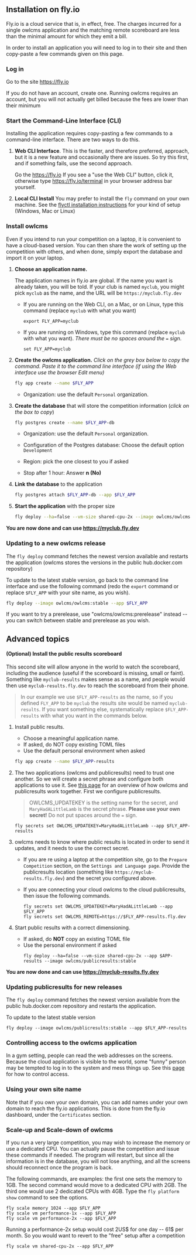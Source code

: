 ## Installation on fly.io

Fly.io is a cloud service that is, in effect, free. The charges incurred for a single owlcms application and the matching remote scoreboard are less than the minimal amount for which they emit a bill.

In order to install an application you will need to log in to their site and then copy-paste a few commands given on this page.

### Log in

Go to the site https://fly.io

If you do not have an account, create one.  Running owlcms requires an account, but you will not actually get billed because the fees are lower than their minimum



### Start the Command-Line Interface (CLI)

Installing the application requires copy-pasting a few commands to a command-line interface.  There are two ways to do this.

1. **Web CLI Interface**.  This is the faster, and therefore preferred, approach, but it is a new feature and occasionally there are issues.  So try this first, and if something fails, use the second approach.

   Go the https://fly.io    If you see a "use the Web CLI" button, click it, otherwise type https://fly.io/terminal in your browser address bar yourself.   

2. **Local CLI Install** You may prefer to install the `fly` command on your own machine. See the [flyctl installation instructions](https://fly.io/docs/hands-on/install-flyctl/) for your kind of setup (Windows, Mac or Linux)



### Install owlcms

Even if you intend to run your competition on a laptop, it is convenient to have a cloud-based version. You can then share the work of setting up the competition with others, and when done, simply export the database and import it on your laptop.

1. **Choose an application name.**

   The application names in fly.io are global.  If the name you want is already taken, you will be told.  If your club is named `myclub`,  you might pick `myclub` as the name, and the URL will be `https://myclub.fly.dev`

   - If you are running on the Web CLI, on a Mac, or on Linux, type this command (replace `myclub` with what you want)

      ```
      export FLY_APP=myclub
      ```

   - If you are running on Windows, type this command (replace `myclub` with what you want).  *There must be no spaces around the `=`* *sign*.

      ```
      set FLY_APP=myclub
      ```

3. **Create the owlcms application.**
   *Click on the grey box below to copy the command.  Paste it to the command line interface (if using the Web interface use the browser Edit menu)*

   ```bash
   fly app create --name $FLY_APP
   ```

   - Organization:  use the default `Personal` organization.


3. **Create the database** that will store the competition information (*click on the box to copy*)

   ```bash
   fly postgres create --name $FLY_APP-db
   ```

   - Organization:  use the default `Personal` organization.

   - Configuration of the Postgres database: Choose the default option  `Development`

   - Region: pick the one closest to you if asked

   - Stop after 1 hour:  Answer **n (No)** 

3. **Link the database** to the application

   ```bash
   fly postgres attach $FLY_APP-db --app $FLY_APP
   ```

5. **Start the application** with the proper size

   ```bash
   fly deploy --ha=false --vm-size shared-cpu-2x --image owlcms/owlcms:stable --app $FLY_APP
   ```



**You are now done and can use https://myclub.fly.dev**



### Updating to a new owlcms release

The `fly deploy` command fetches the newest version available and restarts the application (owlcms stores the versions in the public hub.docker.com repository)

To update to the latest stable version, go back to the command line interface and use the following command (redo the `export` command or replace `$FLY_APP` with your site name, as you wish).   

```bash
fly deploy --image owlcms/owlcms:stable --app $FLY_APP
```

If you want to try a prerelease, use "owlcms/owlcms:prerelease" instead -- you can switch between stable and prerelease as you wish.

## Advanced topics

#### (Optional) Install the public results scoreboard

This second site will allow anyone in the world to watch the scoreboard, including the audience (useful if the scoreboard is missing, small or faint).   Something like `myclub-results` makes sense as a name, and people would then use `myclub-results.fly.dev` to reach the scoreboard from their phone.

> In our example we use `$FLY_APP-results`  as the name, so if you defined `FLY_APP` to be `myclub` the results site would be named `myclub-results`. If you want something else, systematically replace `$FLY_APP-results` with what you want in the commands below.

1. Install public results.

   - Choose a meaningful application name.
   - If asked, do NOT copy  existing TOML files
   - Use the default personal environment when asked

   ```bash
   fly app create --name $FLY_APP-results
   ```

2. The two applications (owlcms and publicresults) need to trust one another. So we will create a secret phrase and configure both applications to use it. See [this page](PublicResults) for an overview of how owlcms and publicresults work together.  First we configure publicresults.

   > OWLCMS_UPDATEKEY is the setting name for the secret, and `MaryHadALittleLamb` is the secret phrase.  **Please use your own secret!** Do not put spaces around the `=` sign.
   >
   
    ```
    fly secrets set OWLCMS_UPDATEKEY=MaryHadALittleLamb --app $FLY_APP-results
    ```
   
3. owlcms needs to know where public results is located in order to send it updates, and it needs to use the correct secret. 

   - If you are re using a laptop at the competition site, go to the `Prepare Competition` section, on the `Settings and Language page`. Provide the publicresults location (something like `https://myclub-results.fly.dev`) and the secret you configured above.

   - If you are connecting your cloud owlcms to the cloud publicresults, then issue the following commands. 

      ```
      fly secrets set OWLCMS_UPDATEKEY=MaryHadALittleLamb --app $FLY_APP
      fly secrets set OWLCMS_REMOTE=https://$FLY_APP-results.fly.dev
      ```

4. Start public results with a correct dimensioning.

   - If asked, do **NOT** copy an existing TOML file
   - Use the personal environment if asked
     ```
     fly deploy --ha=false --vm-size shared-cpu-2x --app $APP-results --image owlcms/publicresults:stable
     ```
     



**You are now done and can use https://myclub-results.fly.dev**



### Updating publicresults for new releases

The `fly deploy` command fetches the newest version available from the public hub.docker.com repository and restarts the application.

To update to the latest stable version

```
fly deploy --image owlcms/publicresults:stable --app $FLY_APP-results
```

### Controlling access to the owlcms application

In a gym setting, people can read the web addresses on the screens.  Because the cloud application is visible to the world, some "funny" person may be tempted to log in to the system and mess things up.  See this [page](AdvancedSystemSettings) for how to control access.

### Using your own site name

Note that if you own your own domain, you can add names under your own domain to reach the fly.io applications.  This is done from the fly.io dashboard, under the `Certificates` section.

### Scale-up and Scale-down of owlcms

If you run a very large competition, you may wish to increase the memory or use a dedicated CPU.   You can actually pause the competition and issue these commands if needed.  The program will restart, but since all the information is in the database, you will not lose anything, and all the screens should reconnect once the program is back.

The following commands, are examples: the first one sets the memory to 1GB. The second command would move to a dedicated CPU with 2GB. The third one would  use 2 dedicated CPUs with 4GB. Type the `fly platform show` command to see the options.

```
fly scale memory 1024 --app $FLY_APP
fly scale vm performance-1x --app $FLY_APP
fly scale vm performance-2x --app $FLY_APP
```

Running a performance-2x setup would cost 2US$ for one day -- 61$ per month.  So you would want to revert to the "free" setup after a competition

```
fly scale vm shared-cpu-2x --app $FLY_APP
```

